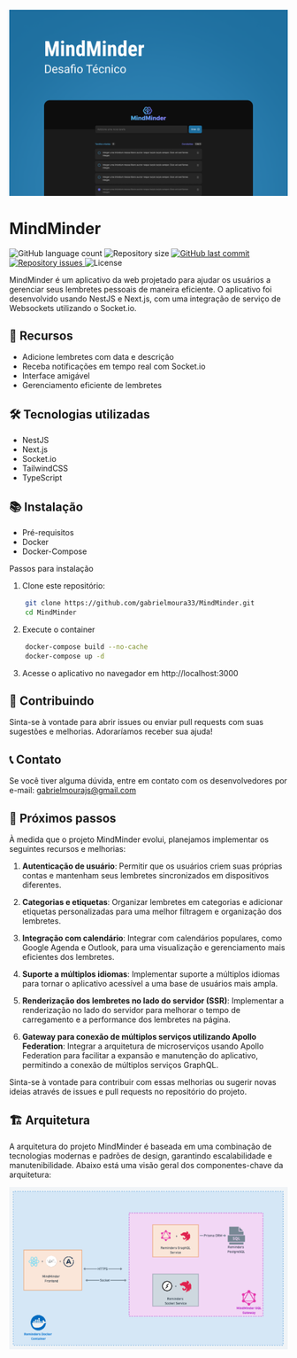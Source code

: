 <p align="center">
     <img src="./design/capa.png" />
</p>

# MindMinder
<p>
  <img alt="GitHub language count" src="https://img.shields.io/github/languages/count/gabrielmoura33/mind-minder">

  <img alt="Repository size" src="https://img.shields.io/github/repo-size/gabrielmoura33/mind-minder">
  
  <a href="https://github.com/WallysonGalvao/rocketseat-gobarber/commits/master">
    <img alt="GitHub last commit" src="https://img.shields.io/github/last-commit/gabrielmoura33/mind-minder">
  </a>

  <a href="https://github.com/WallysonGalvao/rocketseat-gobarber/issues">
    <img alt="Repository issues" src="https://img.shields.io/github/issues/gabrielmoura33/mind-minder">
  </a>

  <img alt="License" src="https://img.shields.io/badge/license-MIT-brightgreen">
</p>
MindMinder é um aplicativo da web projetado para ajudar os usuários a gerenciar seus lembretes pessoais de maneira eficiente. O aplicativo foi desenvolvido usando NestJS e Next.js, com uma integração de serviço de Websockets utilizando o Socket.io.

## 🚀 Recursos
- Adicione lembretes com data e descrição
- Receba notificações em tempo real com Socket.io
- Interface amigável
- Gerenciamento eficiente de lembretes

## 🛠️ Tecnologias utilizadas
- NestJS
- Next.js
- Socket.io
- TailwindCSS
- TypeScript

## 📚 Instalação
- Pré-requisitos
- Docker
- Docker-Compose

Passos para instalação
1. Clone este repositório:
```bash 
    git clone https://github.com/gabrielmoura33/MindMinder.git
    cd MindMinder
```

2. Execute o container
```bash
    docker-compose build --no-cache
    docker-compose up -d
```

3. Acesse o aplicativo no navegador em http://localhost:3000

## 🤝 Contribuindo
Sinta-se à vontade para abrir issues ou enviar pull requests com suas sugestões e melhorias. Adoraríamos receber sua ajuda!

## 📞 Contato
Se você tiver alguma dúvida, entre em contato com os desenvolvedores por e-mail: gabrielmourajs@gmail.com

## 🎯 Próximos passos
À medida que o projeto MindMinder evolui, planejamos implementar os seguintes recursos e melhorias:

1. **Autenticação de usuário**: Permitir que os usuários criem suas próprias contas e mantenham seus lembretes sincronizados em dispositivos diferentes.

2. **Categorias e etiquetas**: Organizar lembretes em categorias e adicionar etiquetas personalizadas para uma melhor filtragem e organização dos lembretes.

3. **Integração com calendário**: Integrar com calendários populares, como Google Agenda e Outlook, para uma visualização e gerenciamento mais eficientes dos lembretes.

4. **Suporte a múltiplos idiomas**: Implementar suporte a múltiplos idiomas para tornar o aplicativo acessível a uma base de usuários mais ampla.

5. **Renderização dos lembretes no lado do servidor (SSR)**: Implementar a renderização no lado do servidor para melhorar o tempo de carregamento e a performance dos lembretes na página.

6. **Gateway para conexão de múltiplos serviços utilizando Apollo Federation**: Integrar a arquitetura de microserviços usando Apollo Federation para facilitar a expansão e manutenção do aplicativo, permitindo a conexão de múltiplos serviços GraphQL.

Sinta-se à vontade para contribuir com essas melhorias ou sugerir novas ideias através de issues e pull requests no repositório do projeto.

## 🏗️ Arquitetura
A arquitetura do projeto MindMinder é baseada em uma combinação de tecnologias modernas e padrões de design, garantindo escalabilidade e manutenibilidade. Abaixo está uma visão geral dos componentes-chave da arquitetura:

<p align="center">
     <img src="./design/arquitetura.png" />
</p>

